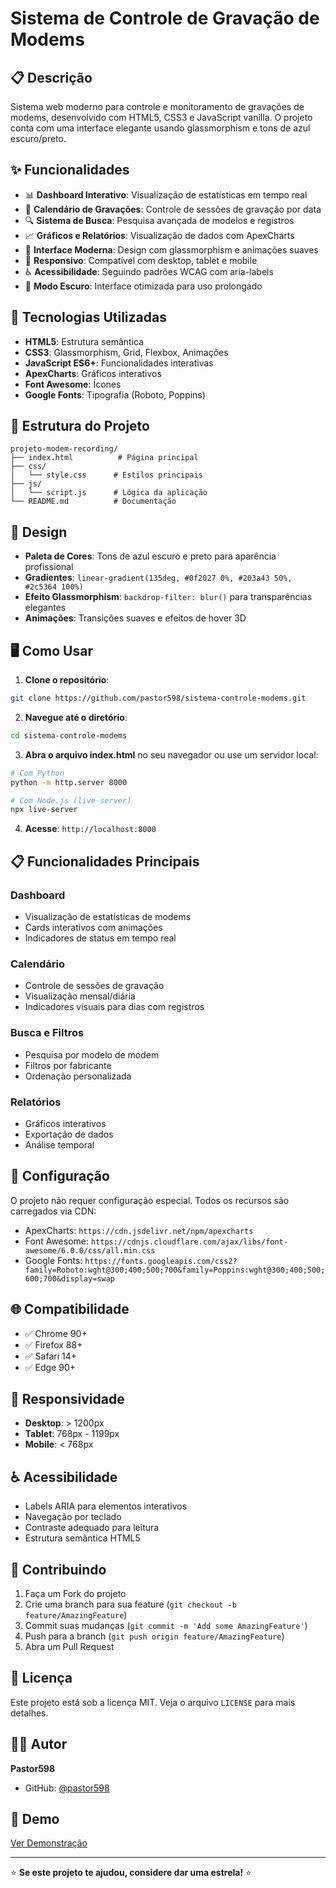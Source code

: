 # Sistema de Controle de Gravação de Modems

## 📋 Descrição

Sistema web moderno para controle e monitoramento de gravações de modems, desenvolvido com HTML5, CSS3 e JavaScript vanilla. O projeto conta com uma interface elegante usando glassmorphism e tons de azul escuro/preto.

## ✨ Funcionalidades

- 📊 **Dashboard Interativo**: Visualização de estatísticas em tempo real
- 📅 **Calendário de Gravações**: Controle de sessões de gravação por data
- 🔍 **Sistema de Busca**: Pesquisa avançada de modelos e registros
- 📈 **Gráficos e Relatórios**: Visualização de dados com ApexCharts
- 🎨 **Interface Moderna**: Design com glassmorphism e animações suaves
- 📱 **Responsivo**: Compatível com desktop, tablet e mobile
- ♿ **Acessibilidade**: Seguindo padrões WCAG com aria-labels
- 🌙 **Modo Escuro**: Interface otimizada para uso prolongado

## 🚀 Tecnologias Utilizadas

- **HTML5**: Estrutura semântica
- **CSS3**: Glassmorphism, Grid, Flexbox, Animações
- **JavaScript ES6+**: Funcionalidades interativas
- **ApexCharts**: Gráficos interativos
- **Font Awesome**: Ícones
- **Google Fonts**: Tipografia (Roboto, Poppins)

## 📁 Estrutura do Projeto

```
projeto-modem-recording/
├── index.html          # Página principal
├── css/
│   └── style.css      # Estilos principais
├── js/
│   └── script.js      # Lógica da aplicação
└── README.md          # Documentação
```

## 🎨 Design

- **Paleta de Cores**: Tons de azul escuro e preto para aparência profissional
- **Gradientes**: `linear-gradient(135deg, #0f2027 0%, #203a43 50%, #2c5364 100%)`
- **Efeito Glassmorphism**: `backdrop-filter: blur()` para transparências elegantes
- **Animações**: Transições suaves e efeitos de hover 3D

## 🖥️ Como Usar

1. **Clone o repositório**:
```bash
git clone https://github.com/pastor598/sistema-controle-modems.git
```

2. **Navegue até o diretório**:
```bash
cd sistema-controle-modems
```

3. **Abra o arquivo index.html** no seu navegador ou use um servidor local:
```bash
# Com Python
python -m http.server 8000

# Com Node.js (live-server)
npx live-server
```

4. **Acesse**: `http://localhost:8000`

## 📋 Funcionalidades Principais

### Dashboard
- Visualização de estatísticas de modems
- Cards interativos com animações
- Indicadores de status em tempo real

### Calendário
- Controle de sessões de gravação
- Visualização mensal/diária
- Indicadores visuais para dias com registros

### Busca e Filtros
- Pesquisa por modelo de modem
- Filtros por fabricante
- Ordenação personalizada

### Relatórios
- Gráficos interativos
- Exportação de dados
- Análise temporal

## 🔧 Configuração

O projeto não requer configuração especial. Todos os recursos são carregados via CDN:

- ApexCharts: `https://cdn.jsdelivr.net/npm/apexcharts`
- Font Awesome: `https://cdnjs.cloudflare.com/ajax/libs/font-awesome/6.0.0/css/all.min.css`
- Google Fonts: `https://fonts.googleapis.com/css2?family=Roboto:wght@300;400;500;700&family=Poppins:wght@300;400;500;600;700&display=swap`

## 🌐 Compatibilidade

- ✅ Chrome 90+
- ✅ Firefox 88+
- ✅ Safari 14+
- ✅ Edge 90+

## 📱 Responsividade

- **Desktop**: > 1200px
- **Tablet**: 768px - 1199px  
- **Mobile**: < 768px

## ♿ Acessibilidade

- Labels ARIA para elementos interativos
- Navegação por teclado
- Contraste adequado para leitura
- Estrutura semântica HTML5

## 🤝 Contribuindo

1. Faça um Fork do projeto
2. Crie uma branch para sua feature (`git checkout -b feature/AmazingFeature`)
3. Commit suas mudanças (`git commit -m 'Add some AmazingFeature'`)
4. Push para a branch (`git push origin feature/AmazingFeature`)
5. Abra um Pull Request

## 📄 Licença

Este projeto está sob a licença MIT. Veja o arquivo `LICENSE` para mais detalhes.

## 👨‍💻 Autor

**Pastor598**
- GitHub: [@pastor598](https://github.com/pastor598)

## 🚀 Demo

[Ver Demonstração](https://pastor598.github.io/sistema-controle-modems)

---

⭐ **Se este projeto te ajudou, considere dar uma estrela!** ⭐ 